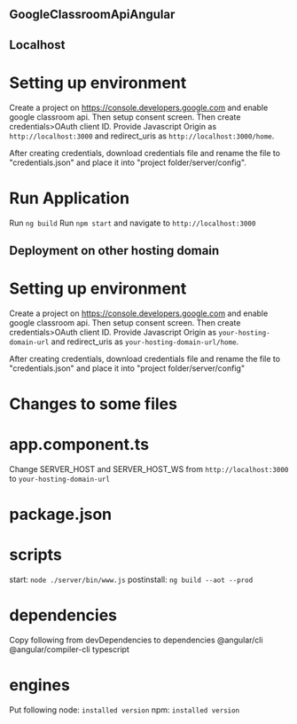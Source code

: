 ## GoogleClassroomApiAngular

## Localhost

# Setting up environment

Create a project on https://console.developers.google.com and enable google classroom api. 
Then setup consent screen. 
Then create credentials>OAuth client ID. Provide Javascript Origin as `http://localhost:3000` and redirect_uris as `http://localhost:3000/home`.

After creating credentials, download credentials file and rename the file to "credentials.json" and place it into "project folder/server/config".

# Run Application
Run `ng build`
Run `npm start` and navigate to `http://localhost:3000`




## Deployment on other hosting domain

# Setting up environment
Create a project on https://console.developers.google.com and enable google classroom api. 
Then setup consent screen. 
Then create credentials>OAuth client ID. Provide Javascript Origin as `your-hosting-domain-url` and redirect_uris as `your-hosting-domain-url/home`.

After creating credentials, download credentials file and rename the file to "credentials.json" and place it into "project folder/server/config"

# Changes to some files

# app.component.ts
Change SERVER_HOST and SERVER_HOST_WS from `http://localhost:3000` to `your-hosting-domain-url`

# package.json
# scripts
start: `node ./server/bin/www.js`
postinstall: `ng build --aot --prod`

# dependencies
Copy following from devDependencies to dependencies
@angular/cli
@angular/compiler-cli
typescript

# engines
Put following
node: `installed version`
npm: `installed version`
